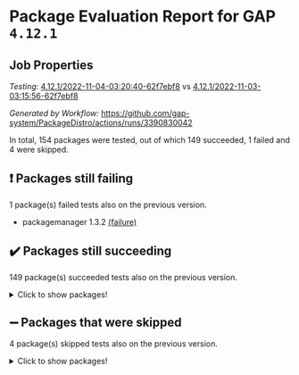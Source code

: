 # Package Evaluation Report for GAP `4.12.1`

## Job Properties

*Testing:* [4.12.1/2022-11-04-03:20:40-62f7ebf8](https://github.com/gap-system/PackageDistro/blob/data/reports/4.12.1/2022-11-04-03:20:40-62f7ebf8) vs [4.12.1/2022-11-03-03:15:56-62f7ebf8](https://github.com/gap-system/PackageDistro/blob/data/reports/4.12.1/2022-11-03-03:15:56-62f7ebf8)

*Generated by Workflow:* https://github.com/gap-system/PackageDistro/actions/runs/3390830042

In total, 154 packages were tested, out of which 149 succeeded, 1 failed and 4 were skipped.

## :exclamation: Packages still failing

1 package(s) failed tests also on the previous version.
- packagemanager 1.3.2 [(failure)](https://github.com/gap-system/PackageDistro/actions/runs/3390830042/jobs/5635518387)

## :heavy_check_mark: Packages still succeeding

149 package(s) succeeded tests also on the previous version.
<details><summary>Click to show packages!</summary>

- 4ti2interface 2022.09-01 [(success)](https://github.com/gap-system/PackageDistro/actions/runs/3390830042/jobs/5635512321)
- ace 5.6.1 [(success)](https://github.com/gap-system/PackageDistro/actions/runs/3390830042/jobs/5635512370)
- aclib 1.3.2 [(success)](https://github.com/gap-system/PackageDistro/actions/runs/3390830042/jobs/5635512400)
- agt 0.3 [(success)](https://github.com/gap-system/PackageDistro/actions/runs/3390830042/jobs/5635512434)
- alnuth 3.2.1 [(success)](https://github.com/gap-system/PackageDistro/actions/runs/3390830042/jobs/5635512480)
- anupq 3.2.6 [(success)](https://github.com/gap-system/PackageDistro/actions/runs/3390830042/jobs/5635512515)
- atlasrep 2.1.6 [(success)](https://github.com/gap-system/PackageDistro/actions/runs/3390830042/jobs/5635512551)
- autodoc 2022.10.20 [(success)](https://github.com/gap-system/PackageDistro/actions/runs/3390830042/jobs/5635512573)
- automata 1.15 [(success)](https://github.com/gap-system/PackageDistro/actions/runs/3390830042/jobs/5635512605)
- automgrp 1.3.2 [(success)](https://github.com/gap-system/PackageDistro/actions/runs/3390830042/jobs/5635512643)
- autpgrp 1.11 [(success)](https://github.com/gap-system/PackageDistro/actions/runs/3390830042/jobs/5635512692)
- cap 2022.10-12 [(success)](https://github.com/gap-system/PackageDistro/actions/runs/3390830042/jobs/5635512743)
- caratinterface 2.3.4 [(success)](https://github.com/gap-system/PackageDistro/actions/runs/3390830042/jobs/5635512794)
- cddinterface 2022.11.01 [(success)](https://github.com/gap-system/PackageDistro/actions/runs/3390830042/jobs/5635512836)
- circle 1.6.5 [(success)](https://github.com/gap-system/PackageDistro/actions/runs/3390830042/jobs/5635512871)
- classicpres 1.22 [(success)](https://github.com/gap-system/PackageDistro/actions/runs/3390830042/jobs/5635512908)
- cohomolo 1.6.10 [(success)](https://github.com/gap-system/PackageDistro/actions/runs/3390830042/jobs/5635512940)
- congruence 1.2.4 [(success)](https://github.com/gap-system/PackageDistro/actions/runs/3390830042/jobs/5635512991)
- corelg 1.56 [(success)](https://github.com/gap-system/PackageDistro/actions/runs/3390830042/jobs/5635513034)
- crime 1.6 [(success)](https://github.com/gap-system/PackageDistro/actions/runs/3390830042/jobs/5635513079)
- crisp 1.4.5 [(success)](https://github.com/gap-system/PackageDistro/actions/runs/3390830042/jobs/5635513156)
- crypting 0.10.3 [(success)](https://github.com/gap-system/PackageDistro/actions/runs/3390830042/jobs/5635513225)
- cryst 4.1.25 [(success)](https://github.com/gap-system/PackageDistro/actions/runs/3390830042/jobs/5635513286)
- crystcat 1.1.10 [(success)](https://github.com/gap-system/PackageDistro/actions/runs/3390830042/jobs/5635513355)
- ctbllib 1.3.4 [(success)](https://github.com/gap-system/PackageDistro/actions/runs/3390830042/jobs/5635513449)
- cubefree 1.19 [(success)](https://github.com/gap-system/PackageDistro/actions/runs/3390830042/jobs/5635513508)
- curlinterface 2.3.1 [(success)](https://github.com/gap-system/PackageDistro/actions/runs/3390830042/jobs/5635513571)
- cvec 2.7.6 [(success)](https://github.com/gap-system/PackageDistro/actions/runs/3390830042/jobs/5635513644)
- datastructures 0.2.7 [(success)](https://github.com/gap-system/PackageDistro/actions/runs/3390830042/jobs/5635513699)
- deepthought 1.0.6 [(success)](https://github.com/gap-system/PackageDistro/actions/runs/3390830042/jobs/5635513765)
- design 1.7 [(success)](https://github.com/gap-system/PackageDistro/actions/runs/3390830042/jobs/5635513855)
- difsets 2.3.1 [(success)](https://github.com/gap-system/PackageDistro/actions/runs/3390830042/jobs/5635513916)
- digraphs 1.6.0 [(success)](https://github.com/gap-system/PackageDistro/actions/runs/3390830042/jobs/5635513966)
- edim 1.3.6 [(success)](https://github.com/gap-system/PackageDistro/actions/runs/3390830042/jobs/5635514032)
- example 4.3.2 [(success)](https://github.com/gap-system/PackageDistro/actions/runs/3390830042/jobs/5635514093)
- examplesforhomalg 2022.10-01 [(success)](https://github.com/gap-system/PackageDistro/actions/runs/3390830042/jobs/5635514145)
- factint 1.6.3 [(success)](https://github.com/gap-system/PackageDistro/actions/runs/3390830042/jobs/5635514209)
- ferret 1.0.9 [(success)](https://github.com/gap-system/PackageDistro/actions/runs/3390830042/jobs/5635514269)
- fga 1.4.0 [(success)](https://github.com/gap-system/PackageDistro/actions/runs/3390830042/jobs/5635514309)
- fining 1.5.1 [(success)](https://github.com/gap-system/PackageDistro/actions/runs/3390830042/jobs/5635514350)
- float 1.0.3 [(success)](https://github.com/gap-system/PackageDistro/actions/runs/3390830042/jobs/5635514407)
- format 1.4.3 [(success)](https://github.com/gap-system/PackageDistro/actions/runs/3390830042/jobs/5635514464)
- forms 1.2.9 [(success)](https://github.com/gap-system/PackageDistro/actions/runs/3390830042/jobs/5635514526)
- fplsa 1.2.5 [(success)](https://github.com/gap-system/PackageDistro/actions/runs/3390830042/jobs/5635514571)
- fr 2.4.11 [(success)](https://github.com/gap-system/PackageDistro/actions/runs/3390830042/jobs/5635514631)
- francy 1.2.5 [(success)](https://github.com/gap-system/PackageDistro/actions/runs/3390830042/jobs/5635514687)
- fwtree 1.3 [(success)](https://github.com/gap-system/PackageDistro/actions/runs/3390830042/jobs/5635514725)
- gapdoc 1.6.6 [(success)](https://github.com/gap-system/PackageDistro/actions/runs/3390830042/jobs/5635514776)
- gauss 2022.10-01 [(success)](https://github.com/gap-system/PackageDistro/actions/runs/3390830042/jobs/5635514826)
- gaussforhomalg 2022.08-03 [(success)](https://github.com/gap-system/PackageDistro/actions/runs/3390830042/jobs/5635514881)
- gbnp 1.0.5 [(success)](https://github.com/gap-system/PackageDistro/actions/runs/3390830042/jobs/5635514920)
- generalizedmorphismsforcap 2022.09-01 [(success)](https://github.com/gap-system/PackageDistro/actions/runs/3390830042/jobs/5635514997)
- genss 1.6.8 [(success)](https://github.com/gap-system/PackageDistro/actions/runs/3390830042/jobs/5635515063)
- gradedmodules 2022.09-02 [(success)](https://github.com/gap-system/PackageDistro/actions/runs/3390830042/jobs/5635515123)
- gradedringforhomalg 2022.10-01 [(success)](https://github.com/gap-system/PackageDistro/actions/runs/3390830042/jobs/5635515199)
- grape 4.8.5 [(success)](https://github.com/gap-system/PackageDistro/actions/runs/3390830042/jobs/5635515265)
- groupoids 1.71 [(success)](https://github.com/gap-system/PackageDistro/actions/runs/3390830042/jobs/5635515383)
- grpconst 2.6.2 [(success)](https://github.com/gap-system/PackageDistro/actions/runs/3390830042/jobs/5635515494)
- guarana 0.96.3 [(success)](https://github.com/gap-system/PackageDistro/actions/runs/3390830042/jobs/5635515598)
- guava 3.17 [(success)](https://github.com/gap-system/PackageDistro/actions/runs/3390830042/jobs/5635515715)
- hap 1.47 [(success)](https://github.com/gap-system/PackageDistro/actions/runs/3390830042/jobs/5635515808)
- hapcryst 0.1.15 [(success)](https://github.com/gap-system/PackageDistro/actions/runs/3390830042/jobs/5635515897)
- hecke 1.5.3 [(success)](https://github.com/gap-system/PackageDistro/actions/runs/3390830042/jobs/5635515990)
- help 3.5 [(success)](https://github.com/gap-system/PackageDistro/actions/runs/3390830042/jobs/5635516076)
- homalg 2022.08-04 [(success)](https://github.com/gap-system/PackageDistro/actions/runs/3390830042/jobs/5635516160)
- homalgtocas 2022.10-01 [(success)](https://github.com/gap-system/PackageDistro/actions/runs/3390830042/jobs/5635516232)
- idrel 2.44 [(success)](https://github.com/gap-system/PackageDistro/actions/runs/3390830042/jobs/5635516297)
- images 1.3.1 [(success)](https://github.com/gap-system/PackageDistro/actions/runs/3390830042/jobs/5635516337)
- intpic 0.3.0 [(success)](https://github.com/gap-system/PackageDistro/actions/runs/3390830042/jobs/5635516395)
- io 4.8.0 [(success)](https://github.com/gap-system/PackageDistro/actions/runs/3390830042/jobs/5635516446)
- io_forhomalg 2022.09-01 [(success)](https://github.com/gap-system/PackageDistro/actions/runs/3390830042/jobs/5635516515)
- irredsol 1.4.3 [(success)](https://github.com/gap-system/PackageDistro/actions/runs/3390830042/jobs/5635516587)
- json 2.1.1 [(success)](https://github.com/gap-system/PackageDistro/actions/runs/3390830042/jobs/5635516724)
- jupyterkernel 1.4.1 [(success)](https://github.com/gap-system/PackageDistro/actions/runs/3390830042/jobs/5635516839)
- jupyterviz 1.5.6 [(success)](https://github.com/gap-system/PackageDistro/actions/runs/3390830042/jobs/5635516919)
- kan 1.34 [(success)](https://github.com/gap-system/PackageDistro/actions/runs/3390830042/jobs/5635516973)
- kbmag 1.5.10 [(success)](https://github.com/gap-system/PackageDistro/actions/runs/3390830042/jobs/5635517035)
- laguna 3.9.5 [(success)](https://github.com/gap-system/PackageDistro/actions/runs/3390830042/jobs/5635517094)
- liealgdb 2.2.1 [(success)](https://github.com/gap-system/PackageDistro/actions/runs/3390830042/jobs/5635517139)
- liepring 2.8 [(success)](https://github.com/gap-system/PackageDistro/actions/runs/3390830042/jobs/5635517211)
- liering 2.4.2 [(success)](https://github.com/gap-system/PackageDistro/actions/runs/3390830042/jobs/5635517281)
- linearalgebraforcap 2022.10-07 [(success)](https://github.com/gap-system/PackageDistro/actions/runs/3390830042/jobs/5635517347)
- localizeringforhomalg 2022.09-01 [(success)](https://github.com/gap-system/PackageDistro/actions/runs/3390830042/jobs/5635517419)
- loops 3.4.2 [(success)](https://github.com/gap-system/PackageDistro/actions/runs/3390830042/jobs/5635517477)
- lpres 1.0.3 [(success)](https://github.com/gap-system/PackageDistro/actions/runs/3390830042/jobs/5635517512)
- majoranaalgebras 1.5 [(success)](https://github.com/gap-system/PackageDistro/actions/runs/3390830042/jobs/5635517559)
- mapclass 1.4.6 [(success)](https://github.com/gap-system/PackageDistro/actions/runs/3390830042/jobs/5635517603)
- matgrp 0.70 [(success)](https://github.com/gap-system/PackageDistro/actions/runs/3390830042/jobs/5635517685)
- matricesforhomalg 2022.10-06 [(success)](https://github.com/gap-system/PackageDistro/actions/runs/3390830042/jobs/5635517741)
- modisom 2.5.3 [(success)](https://github.com/gap-system/PackageDistro/actions/runs/3390830042/jobs/5635517821)
- modulepresentationsforcap 2022.10-05 [(success)](https://github.com/gap-system/PackageDistro/actions/runs/3390830042/jobs/5635517890)
- modules 2022.09-01 [(success)](https://github.com/gap-system/PackageDistro/actions/runs/3390830042/jobs/5635517939)
- monoidalcategories 2022.10-03 [(success)](https://github.com/gap-system/PackageDistro/actions/runs/3390830042/jobs/5635517989)
- nconvex 2022.09-01 [(success)](https://github.com/gap-system/PackageDistro/actions/runs/3390830042/jobs/5635518042)
- nilmat 1.4.2 [(success)](https://github.com/gap-system/PackageDistro/actions/runs/3390830042/jobs/5635518082)
- nock 1.5 [(success)](https://github.com/gap-system/PackageDistro/actions/runs/3390830042/jobs/5635518125)
- normalizinterface 1.3.4 [(success)](https://github.com/gap-system/PackageDistro/actions/runs/3390830042/jobs/5635518164)
- nq 2.5.9 [(success)](https://github.com/gap-system/PackageDistro/actions/runs/3390830042/jobs/5635518217)
- numericalsgps 1.3.1 [(success)](https://github.com/gap-system/PackageDistro/actions/runs/3390830042/jobs/5635518256)
- openmath 11.5.1 [(success)](https://github.com/gap-system/PackageDistro/actions/runs/3390830042/jobs/5635518305)
- orb 4.9.0 [(success)](https://github.com/gap-system/PackageDistro/actions/runs/3390830042/jobs/5635518344)
- patternclass 2.4.3 [(success)](https://github.com/gap-system/PackageDistro/actions/runs/3390830042/jobs/5635518432)
- permut 2.0.4 [(success)](https://github.com/gap-system/PackageDistro/actions/runs/3390830042/jobs/5635518477)
- polenta 1.3.10 [(success)](https://github.com/gap-system/PackageDistro/actions/runs/3390830042/jobs/5635518524)
- polymaking 0.8.6 [(success)](https://github.com/gap-system/PackageDistro/actions/runs/3390830042/jobs/5635518565)
- primgrp 3.4.2 [(success)](https://github.com/gap-system/PackageDistro/actions/runs/3390830042/jobs/5635518617)
- profiling 2.5.1 [(success)](https://github.com/gap-system/PackageDistro/actions/runs/3390830042/jobs/5635518677)
- qpa 1.34 [(success)](https://github.com/gap-system/PackageDistro/actions/runs/3390830042/jobs/5635518743)
- quagroup 1.8.3 [(success)](https://github.com/gap-system/PackageDistro/actions/runs/3390830042/jobs/5635518804)
- radiroot 2.9 [(success)](https://github.com/gap-system/PackageDistro/actions/runs/3390830042/jobs/5635518866)
- rcwa 4.7.0 [(success)](https://github.com/gap-system/PackageDistro/actions/runs/3390830042/jobs/5635518937)
- rds 1.8 [(success)](https://github.com/gap-system/PackageDistro/actions/runs/3390830042/jobs/5635519005)
- recog 1.4.2 [(success)](https://github.com/gap-system/PackageDistro/actions/runs/3390830042/jobs/5635519085)
- repndecomp 1.2.1 [(success)](https://github.com/gap-system/PackageDistro/actions/runs/3390830042/jobs/5635519143)
- repsn 3.1.0 [(success)](https://github.com/gap-system/PackageDistro/actions/runs/3390830042/jobs/5635519202)
- resclasses 4.7.3 [(success)](https://github.com/gap-system/PackageDistro/actions/runs/3390830042/jobs/5635519279)
- ringsforhomalg 2022.10-02 [(success)](https://github.com/gap-system/PackageDistro/actions/runs/3390830042/jobs/5635519373)
- sco 2022.09-01 [(success)](https://github.com/gap-system/PackageDistro/actions/runs/3390830042/jobs/5635519450)
- scscp 2.3.1 [(success)](https://github.com/gap-system/PackageDistro/actions/runs/3390830042/jobs/5635519502)
- semigroups 5.1.0 [(success)](https://github.com/gap-system/PackageDistro/actions/runs/3390830042/jobs/5635519550)
- sglppow 2.2 [(success)](https://github.com/gap-system/PackageDistro/actions/runs/3390830042/jobs/5635519595)
- sgpviz 0.999.5 [(success)](https://github.com/gap-system/PackageDistro/actions/runs/3390830042/jobs/5635519654)
- simpcomp 2.1.14 [(success)](https://github.com/gap-system/PackageDistro/actions/runs/3390830042/jobs/5635519707)
- singular 2022.09.23 [(success)](https://github.com/gap-system/PackageDistro/actions/runs/3390830042/jobs/5635519754)
- sla 1.5.3 [(success)](https://github.com/gap-system/PackageDistro/actions/runs/3390830042/jobs/5635519802)
- smallgrp 1.5 [(success)](https://github.com/gap-system/PackageDistro/actions/runs/3390830042/jobs/5635519846)
- smallsemi 0.6.13 [(success)](https://github.com/gap-system/PackageDistro/actions/runs/3390830042/jobs/5635519901)
- sonata 2.9.5 [(success)](https://github.com/gap-system/PackageDistro/actions/runs/3390830042/jobs/5635519950)
- sophus 1.27 [(success)](https://github.com/gap-system/PackageDistro/actions/runs/3390830042/jobs/5635519997)
- spinsym 1.5.2 [(success)](https://github.com/gap-system/PackageDistro/actions/runs/3390830042/jobs/5635520051)
- standardff 0.9.4 [(success)](https://github.com/gap-system/PackageDistro/actions/runs/3390830042/jobs/5635520082)
- symbcompcc 1.3.2 [(success)](https://github.com/gap-system/PackageDistro/actions/runs/3390830042/jobs/5635520118)
- thelma 1.3 [(success)](https://github.com/gap-system/PackageDistro/actions/runs/3390830042/jobs/5635520152)
- tomlib 1.2.9 [(success)](https://github.com/gap-system/PackageDistro/actions/runs/3390830042/jobs/5635520188)
- toolsforhomalg 2022.10-01 [(success)](https://github.com/gap-system/PackageDistro/actions/runs/3390830042/jobs/5635520223)
- toric 1.9.5 [(success)](https://github.com/gap-system/PackageDistro/actions/runs/3390830042/jobs/5635520271)
- toricvarieties 2022.07.13 [(success)](https://github.com/gap-system/PackageDistro/actions/runs/3390830042/jobs/5635520305)
- transgrp 3.6.3 [(success)](https://github.com/gap-system/PackageDistro/actions/runs/3390830042/jobs/5635520350)
- ugaly 4.0.3 [(success)](https://github.com/gap-system/PackageDistro/actions/runs/3390830042/jobs/5635520386)
- unipot 1.5 [(success)](https://github.com/gap-system/PackageDistro/actions/runs/3390830042/jobs/5635520424)
- unitlib 4.1.0 [(success)](https://github.com/gap-system/PackageDistro/actions/runs/3390830042/jobs/5635520461)
- utils 0.77 [(success)](https://github.com/gap-system/PackageDistro/actions/runs/3390830042/jobs/5635520488)
- uuid 0.7 [(success)](https://github.com/gap-system/PackageDistro/actions/runs/3390830042/jobs/5635520518)
- walrus 0.9991 [(success)](https://github.com/gap-system/PackageDistro/actions/runs/3390830042/jobs/5635520545)
- wedderga 4.10.2 [(success)](https://github.com/gap-system/PackageDistro/actions/runs/3390830042/jobs/5635520583)
- xmod 2.88 [(success)](https://github.com/gap-system/PackageDistro/actions/runs/3390830042/jobs/5635520655)
- xmodalg 1.22 [(success)](https://github.com/gap-system/PackageDistro/actions/runs/3390830042/jobs/5635520747)
- yangbaxter 0.10.1 [(success)](https://github.com/gap-system/PackageDistro/actions/runs/3390830042/jobs/5635520827)
- zeromqinterface 0.14 [(success)](https://github.com/gap-system/PackageDistro/actions/runs/3390830042/jobs/5635520905)
</details>

## :heavy_minus_sign: Packages that were skipped

4 package(s) skipped tests also on the previous version.
<details><summary>Click to show packages!</summary>

- browse 1.8.18 [(skipped)](https://github.com/gap-system/PackageDistro/actions/runs/3390830042/jobs/5635384536)
- itc 1.5.1 [(skipped)](https://github.com/gap-system/PackageDistro/actions/runs/3390830042/jobs/5635384536)
- polycyclic 2.16 [(skipped)](https://github.com/gap-system/PackageDistro/actions/runs/3390830042/jobs/5635384536)
- xgap 4.31 [(skipped)](https://github.com/gap-system/PackageDistro/actions/runs/3390830042/jobs/5635384536)
</details>

